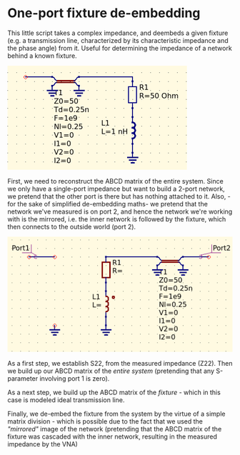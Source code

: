 # One-port fixture de-embedding

This little script takes a complex impedance, and deembeds a given fixture (e.g. a transmission line, characterized by its characteristic impedance and the phase angle) from it. Useful for determining the impedance of a network behind a known fixture.

![deembed](deembed.png)

First, we need to reconstruct the ABCD matrix of the entire system. Since we only have a single-port impedance but want to build a 2-port network, we pretend that the other port is there but has nothing attached to it. Also, -for the sake of simplified de-embedding maths- we pretend that the network we've measured is on port 2, and hence the network we're working with is the mirrored, i.e. the inner network is followed by the fixture, which then connects to the outside world (port 2).

![deembedmirror](deembedmirror.png)

As a first step, we establish S22, from the measured impedance (Z22). Then we build up our ABCD matrix of the *entire system* (pretending that any S-parameter involving port 1 is zero).

As a next step, we build up the ABCD matrix of the *fixture* - which in this case is modeled ideal transmission line.

Finally, we de-embed the fixture from the system by the virtue of a simple matrix division - which is possible due to the fact that we used the *"mirrored"* image of the network (pretending that the ABCD matrix of the fixture was cascaded with the inner network, resulting in the measured impedance by the VNA) 


